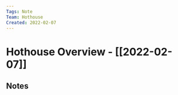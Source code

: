 ```yaml
---
Tags: Note
Team: Hothouse
Created: 2022-02-07
---
```

# Hothouse Overview - [[2022-02-07]]
## Notes
